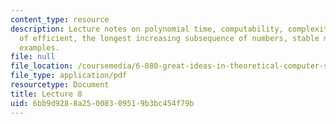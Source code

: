 ```yaml
---
content_type: resource
description: Lecture notes on polynomial time, computability, complexity, the meaning
  of efficient, the longest increasing subsequence of numbers, stable marriage, and
  examples.
file: null
file_location: /coursemedia/6-080-great-ideas-in-theoretical-computer-science-spring-2008/6bb9d9288a25008309519b3bc454f79b_lec8.pdf
file_type: application/pdf
resourcetype: Document
title: Lecture 8
uid: 6bb9d928-8a25-0083-0951-9b3bc454f79b
---
```

